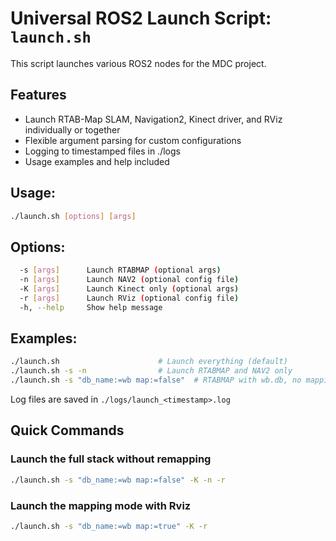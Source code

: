 # Universal ROS2 Launch Script: `launch.sh`
This script launches various ROS2 nodes for the MDC project.

## Features
  - Launch RTAB-Map SLAM, Navigation2, Kinect driver, and RViz individually or together
  - Flexible argument parsing for custom configurations
  - Logging to timestamped files in ./logs
  - Usage examples and help included

## Usage:
```sh
./launch.sh [options] [args]
```
## Options:
```sh
  -s [args]      Launch RTABMAP (optional args)
  -n [args]      Launch NAV2 (optional config file)
  -K [args]      Launch Kinect only (optional args)
  -r [args]      Launch RViz (optional config file)
  -h, --help     Show help message
```
## Examples:
```sh
./launch.sh                      # Launch everything (default)
./launch.sh -s -n                # Launch RTABMAP and NAV2 only
./launch.sh -s "db_name:=wb map:=false"  # RTABMAP with wb.db, no mapping
```
Log files are saved in `./logs/launch_<timestamp>.log`

## Quick Commands

### Launch the full stack without remapping
```sh
./launch.sh -s "db_name:=wb map:=false" -K -n -r
```

### Launch the mapping mode with Rviz
```sh
./launch.sh -s "db_name:=wb map:=true" -K -r
```